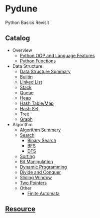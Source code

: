 # Pydune
Python Basics Revisit
## Catalog
- Overview
  - [Python OOP and Language Features](basic%2Fpython_OOPandLanguage.md)
  - [Python Functions](basic%2Fpython-functions.md)
- Data Structure
  - [Data Structure Summary](data_structure%2Fpython-data-structure.md)
  - [Builtin](data_structure%2Fbuiltin)
  - [Linked List](data_structure%2Flinkedlist)
  - [Stack](data_structure%2Fstack)
  - [Queue](data_structure%2Fqueue)
  - [Heap](data_structure%2Fheap)
  - [Hash Table/Map](data_structure%2Fhashtable)
  - [Hash Set](data_structure%2Fhashset)
  - [Tree](data_structure%2Ftrees)
  - [Graph](data_structure%2Fgraph)
- Algorithm
  - [Algorithm Summary](algorithms%2Falgorithms.md)
  - [Search](algorithms%2Fpython-search.md)
    - [Binary Search](algorithms%2Fbinary_search)
    - [BFS](algorithms%2Fbfs)
    - [DFS](algorithms%2Fdfs)
  - [Sorting](algorithms%2Fsorting)
  - [Bit Manipulation](algorithms%2Fbit_manipulation)
  - [Dynamic Programming](algorithms%2Fdp)
  - [Divide and Conquer](algorithms%2Fdivide_and_conquer)
  - [Sliding Window](algorithms%2Fsliding_window)
  - [Two Pointers](algorithms%2Ftwo_pointers)
  - Other
    - [Finite Automata](algorithms%2Ffinite_automata)

## [Resource](resources.md)
